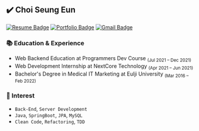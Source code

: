 ## ✔️ Choi Seung Eun

<div>
  
  [![Resume Badge](http://img.shields.io/badge/-Resume-blueviolet?style=flat&logo=notion&link=https://xlffm3.notion.site/xlffm3/d5ed848bced04634a408e69e5071e38a)](이력서)
  [![Portfolio Badge](http://img.shields.io/badge/-Portfolio-6DB33F?style=flat&logoColor=white&logo=spring&link=https://cse0518.notion.site/Portfolio-b478a4ba6f9848c9956f5a997518a581)](https://cse0518.notion.site/Portfolio-b478a4ba6f9848c9956f5a997518a581)
  [![Gmail Badge](https://img.shields.io/badge/Gmail-EA4335?style=flat&logo=Gmail&logoColor=white&link=mailto:cse0518@g.eulji.ac.kr)](mailto:cse0518@g.eulji.ac.kr)

</div>

### 📚 Education & Experience

- Web Backend Education at Programmers Dev Course <sub>(Jul 2021 – Dec 2021)</sub>
- Web Development Internship at NextCore Technology <sub>(Apr 2021 – Jun 2021)</sub>
- Bachelor's Degree in Medical IT Marketing at Eulji University <sub>(Mar 2016 – Feb 2022)</sub>

### 🎯 Interest


- `Back-End`, `Server Development`  
- `Java`, `SpringBoot`, `JPA`, `MySQL`  
- `Clean Code`, `Refactoring`, `TDD`
